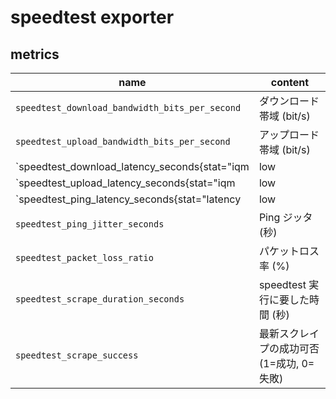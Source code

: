# speedtest exporter

## metrics

| name | content |
| --- | --- |
| `speedtest_download_bandwidth_bits_per_second` | ダウンロード帯域 (bit/s) |
| `speedtest_upload_bandwidth_bits_per_second` | アップロード帯域 (bit/s) |
| `speedtest_download_latency_seconds{stat="iqm|low|high|jitter"}` | ダウンロード遅延統計 (秒) |
| `speedtest_upload_latency_seconds{stat="iqm|low|high|jitter"}` | アップロード遅延統計 (秒) |
| `speedtest_ping_latency_seconds{stat="latency|low|high"}` | Ping レイテンシ統計 (秒) |
| `speedtest_ping_jitter_seconds` | Ping ジッタ (秒) |
| `speedtest_packet_loss_ratio` | パケットロス率 (%) |
| `speedtest_scrape_duration_seconds` | speedtest 実行に要した時間 (秒) |
| `speedtest_scrape_success` | 最新スクレイプの成功可否 (1=成功, 0=失敗) |
